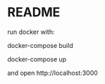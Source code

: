 # README

run docker with:


docker-compose build

docker-compose up


and open http://localhost:3000
